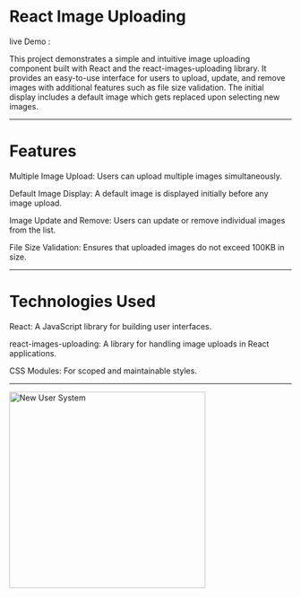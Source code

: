 # React Image Uploading

<p>live Demo : <a href="" ></a></p>
<p>This project demonstrates a simple and intuitive image uploading component built with React and the react-images-uploading library. It provides an easy-to-use interface for users to upload, update, and remove images with additional features such as file size validation. The initial display includes a default image which gets replaced upon selecting new images.</p>

<hr></hr>

# Features
<p>Multiple Image Upload: Users can upload multiple images simultaneously.</p>
<p>Default Image Display: A default image is displayed initially before any image upload.</p>
<p>Image Update and Remove: Users can update or remove individual images from the list.</p>
<p>File Size Validation: Ensures that uploaded images do not exceed 100KB in size.</p>

<hr></hr>

# Technologies Used
<p>React: A JavaScript library for building user interfaces.</p>
<p>react-images-uploading: A library for handling image uploads in React applications.</p>
<p>CSS Modules: For scoped and maintainable styles.</p>


<hr></hr>

<img src="" alt="New User System" width="350" height="350px">
